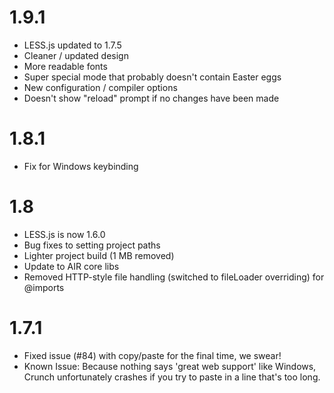 # 1.9.1
- LESS.js updated to 1.7.5
- Cleaner / updated design
- More readable fonts
- Super special mode that probably doesn't contain Easter eggs
- New configuration / compiler options
- Doesn't show "reload" prompt if no changes have been made

# 1.8.1
- Fix for Windows keybinding

# 1.8
- LESS.js is now 1.6.0
- Bug fixes to setting project paths
- Lighter project build (1 MB removed)
- Update to AIR core libs
- Removed HTTP-style file handling (switched to fileLoader overriding) for @imports

# 1.7.1
- Fixed issue (#84) with copy/paste for the final time, we swear!
- Known Issue: Because nothing says &apos;great web support&apos; like Windows, Crunch unfortunately crashes if you try to paste in a line that's too long.
